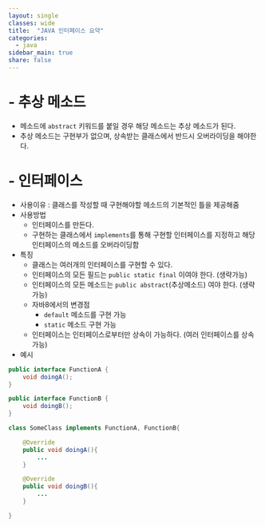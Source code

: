 ```yaml
---
layout: single
classes: wide
title:  "JAVA 인터페이스 요약"
categories:
  - java
sidebar_main: true
share: false
---
```

# - 추상 메소드
- 메소드에 `abstract` 키워드를 붙일 경우 해당 메소드는 추상 메소드가 된다.
- 추상 메소드는 구현부가 없으며, 상속받는 클래스에서 반드시 오버라이딩을 해야한다.

# - 인터페이스
- 사용이유 : 클래스를 작성할 때 구현해야할 메소드의 기본적인 틀을 제공해줌
- 사용방법
  - 인터페이스를 만든다. 
  - 구현하는 클래스에서 `implements`를 통해 구현할 인터페이스를 지정하고 해당 인터페이스의 메소드를 오버라이딩함
- 특징
  - 클래스는 여러개의 인터페이스를 구현할 수 있다.
  - 인터페이스의 모든 필드는 `public static final` 이여야 한다. (생략가능)
  - 인터페이스의 모든 메소드는 `public abstract`(추상메소드) 여야 한다. (생략가능)
  - 자바8에서의 변경점
    - `default` 메소드를 구현 가능
    - `static` 메소드 구현 가능
  - 인터페이스는 인터페이스로부터만 상속이 가능하다. (여러 인터페이스를 상속 가능)
- 예시
```java
public interface FunctionA {
    void doingA();
}

public interface FunctionB {
    void doingB();
}

class SomeClass implements FunctionA, FunctionB{

    @Override
    public void doingA(){
        ...
    }

    @Override
    public void doingB(){
        ...
    }

}
```